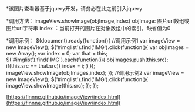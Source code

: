 *该图片查看器基于jquery开发，请务必在此之前引入jquery

*调用方法：imageView.showImage(objImage,index)
        objImage: 图片url数组或图片url字符串
        index   ：当前打开的图片在对象数组中的索引，缺省值为0
        
*调用示例：
        $(document).ready(function(){
            //调用示例1
            var imageView = new ImageView();
            $('#imglist').find('IMG').click(function(){
                 var objImages = new Array();
                 var index = 0;
                 var that = this;
                 $('#imglist').find('IMG').each(function(i){
                    objImages.push(this.src);
                    if(this.src == that.src){
                        index = i;
                    }
                 });
                 imageView.showImage(objImages,index);
            });
            //调用示例2
            var imageView = new ImageView();
            $('#imglist').find('IMG').click(function(){
                imageView.showImage(this.src);
            });
        });

[https://finnne.github.io/imageView/index.html](https://finnne.github.io/imageView/index.html)
